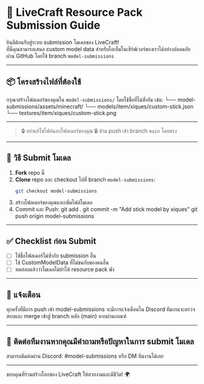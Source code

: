 # 🎨 LiveCraft Resource Pack Submission Guide

ยินดีต้อนรับสู่ระบบ submission โมเดลของ LiveCraft!  
ที่นี่คุณสามารถเสนอ custom model data สำหรับไอเท็มในเซิร์ฟเวอร์ของเราได้อย่างปลอดภัยผ่าน GitHub โดยใช้ branch `model-submissions`

---

## 📦 โครงสร้างไฟล์ที่ต้องใช้

กรุณาสร้างโฟลเดอร์ของคุณใน `model-submissions/` โดยใช้ชื่อที่ไม่ซ้ำกัน เช่น:
    └── model-submissions/assets/minecraft/
                                    <!-- └── items/stick.json | ในกรณีที่ยังไม่มี stick.json -->
                                    └── models/item/xiques/custom-stick.json
                                    └── textures/item/xiques/custom-stick.png

---

> 🔒 อย่าแก้ไขไฟล์นอกโฟลเดอร์ของคุณ
> 🔒 ห้าม push เข้า branch `main` โดยตรง

---

## 🧩 วิธี Submit โมเดล

1. **Fork** repo นี้
2. **Clone** repo และ checkout ไปที่ branch `model-submissions`:
   ```bash
   git checkout model-submissions
3. สร้างโฟลเดอร์ของคุณและเพิ่มไฟล์โมเดล
4. Commit และ Push:
   git add .
   git commit -m "Add stick model by xiques"
   git push origin model-submissions

---

## ✅ Checklist ก่อน Submit
- [ ] ใช้ชื่อโฟลเดอร์ไม่ซ้ำกับ submission อื่น
- [ ] ใช้ CustomModelData ที่ไม่ชนกับของคนอื่น
- [ ] ทดสอบแล้วว่าโมเดลไม่ทำให้ resource pack พัง

---

## 🔔 แจ้งเตือน
ทุกครั้งที่มีการ push เข้า model-submissions จะมีการแจ้งเตือนใน Discord
ทีมงานจะตรวจสอบและ merge เข้าสู่ branch หลัก (main) หากผ่านเกณฑ์

---

## 💬 ติดต่อทีมงานหากคุณมีคำถามหรือปัญหาในการ submit โมเดล
สามารถติดต่อผ่าน Discord: #model-submissions หรือ DM ทีมงานได้เลย

---

ขอบคุณที่ร่วมสร้างโลกของ LiveCraft ให้สวยงามและมีชีวิต! 🌍